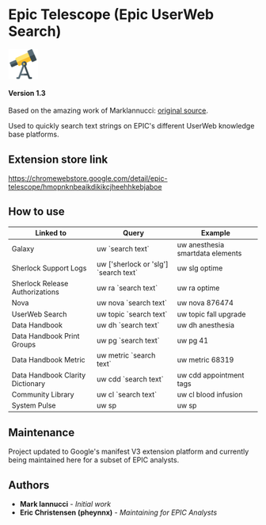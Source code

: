 # Epic Telescope (Epic UserWeb Search)

<img align="center" width="60" src="./.github/telescope.png"/>

#### Version 1.3

Based on the amazing work of Marklannucci: [original source](https://github.com/MarkIannucci/ChromeUserWebSearchExtension).

Used to quickly search text strings on EPIC's different UserWeb knowledge base platforms.

## Extension store link

https://chromewebstore.google.com/detail/epic-telescope/hmopnknbeaikdikikcjheehhkebjaboe

## How to use

| Linked to                        | Query                                   | Example                          |
| -------------------------------- | --------------------------------------- | -------------------------------- |
| Galaxy                           | uw \`search text\`                      | uw anesthesia smartdata elements |
| Sherlock Support Logs            | uw ['sherlock or 'slg'] \`search text\` | uw slg optime                    |
| Sherlock Release Authorizations  | uw ra \`search text\`                   | uw ra optime                     |
| Nova                             | uw nova \`search text\`                 | uw nova 876474                   |
| UserWeb Search                   | uw topic \`search text\`                | uw topic fall upgrade            |
| Data Handbook                    | uw dh \`search text\`                   | uw dh anesthesia                 |
| Data Handbook Print Groups       | uw pg \`search text\`                   | uw pg 41                         |
| Data Handbook Metric             | uw metric \`search text\`               | uw metric 68319                  |
| Data Handbook Clarity Dictionary | uw cdd \`search text\`                  | uw cdd appointment tags          |
| Community Library                | uw cl \`search text\`                   | uw cl blood infusion             |
| System Pulse                     | uw sp                                   | uw sp                            |

## Maintenance

Project updated to Google's manifest V3 extension platform and currently being maintained here for a subset of EPIC analysts.

## Authors

- **Mark Iannucci** - _Initial work_
- **Eric Christensen (pheynnx)** - _Maintaining for EPIC Analysts_
